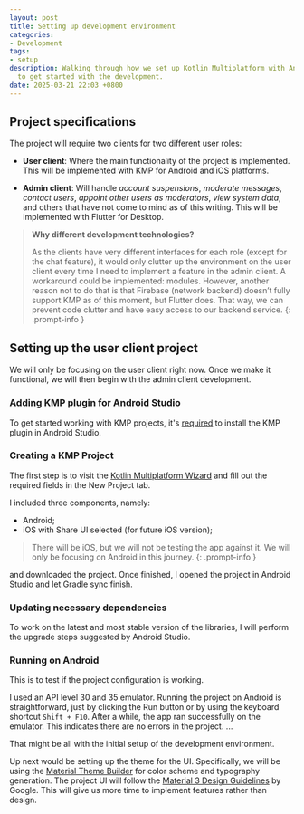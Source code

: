 ```yaml
---
layout: post
title: Setting up development environment
categories:
- Development
tags:
- setup
description: Walking through how we set up Kotlin Multiplatform with Android Studio
  to get started with the development.
date: 2025-03-21 22:03 +0800
---
```

## Project specifications

The project will require two clients for two different user roles:

- **User client**: Where the main functionality of the project is implemented. This will be implemented with KMP for Android and iOS platforms.

- **Admin client**:  Will handle *account suspensions*, *moderate messages*, *contact users*, *appoint other users as moderators*, *view system data*, and others that have not come to mind as of this writing. This will be implemented with Flutter for Desktop. 

> **Why different development technologies?**
>
> As the clients have very different interfaces for each role (except for the chat feature), it would only clutter up the environment on the user client every time I need to implement a feature in the admin client. A workaround could be implemented: modules. However, another reason not to do that is that Firebase (network backend) doesn’t fully support KMP as of this moment, but Flutter does. That way, we can prevent code clutter and have easy access to our backend service.
{: .prompt-info }

## Setting up the user client project

We will only be focusing on the user client right now. Once we make it functional, we will then begin with the admin client development. 

### Adding KMP plugin for Android Studio

To get started working with KMP projects, it's [required](https://www.jetbrains.com/help/kotlin-multiplatform-dev/multiplatform-setup.html#install-the-necessary-tools) to install the KMP plugin in Android Studio.

### Creating a KMP Project

The first step is to visit the [Kotlin Multiplatform Wizard](https://kmp.jetbrains.com) and fill out the required fields in the New Project tab.

I included three components, namely:
- Android;
- iOS with Share UI selected (for future iOS version);

> There will be iOS, but we will not be testing the app against it. We will only be focusing on Android in this journey.
{: .prompt-info }

and downloaded the project. Once finished, I opened the project in Android Studio and let Gradle sync finish.

### Updating necessary dependencies

To work on the latest and most stable version of the libraries, I will perform the upgrade steps suggested by Android Studio.

### Running on Android

This is to test if the project configuration is working.

I used an API level 30 and 35 emulator. Running the project on Android is straightforward, just by clicking the Run button or by using the keyboard shortcut `Shift + F10`. After a while, the app ran successfully on the emulator. This indicates there are no errors in the project.
...

That might be all with the initial setup of the development environment.

Up next would be setting up the theme for the UI. Specifically, we will be using the [Material Theme Builder](https://m3.material.io/theme-builder) for color scheme and typography generation. The project UI will follow the [Material 3 Design Guidelines](https://m3.material.io/) by Google. This will give us more time to implement features rather than design.
















